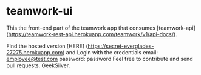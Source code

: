# teamwork-ui
This the front-end part of the teamwork app that consumes [teamwork-api] (https://teamwork-rest-api.herokuapp.com/teamwork/v1/api-docs/).

Find the hosted version [HERE] (https://secret-everglades-27275.herokuapp.com)
and Login with the credentials
        email: employee@test.com
        password: password
Feel free to contribute and send pull requests.
GeekSilver.
